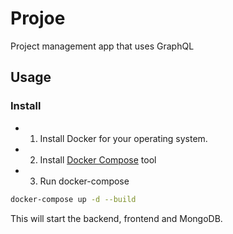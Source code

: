 # Projoe

Project management app that uses GraphQL

## Usage
### Install
- 1. Install Docker for your operating system.
- 2. Install [Docker Compose](https://docs.docker.com/compose/install/) tool
- 3. Run docker-compose
```bash
docker-compose up -d --build
```
This will start the backend, frontend and MongoDB.